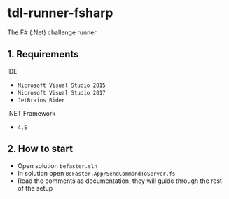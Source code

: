 # tdl-runner-fsharp

The F# (.Net) challenge runner

## 1. Requirements

IDE
- `Microsoft Visual Studio 2015`
- `Microsoft Visual Studio 2017`
- `JetBrains Rider`

.NET Framework
- `4.5`

## 2. How to start

- Open solution `befaster.sln`
- In solution open `BeFaster.App/SendCommandToServer.fs`
- Read the comments as documentation, they will guide through the rest of the setup
